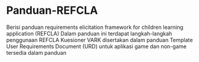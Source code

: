 # Panduan-REFCLA
Berisi panduan requirements elicitation framework for children learning application (REFCLA)
Dalam panduan ini terdapat langkah-langkah penggunaan REFCLA
Kuesioner VARK disertakan dalam panduan
Template User Requirements Document (URD) untuk aplikasi game dan non-game tersedia dalam panduan
